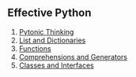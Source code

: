 ## Effective Python
<ol>
  <li><a href="https://kgang.tistory.com/2">Pytonic Thinking</a></li>
  <li><a href="https://kgang.tistory.com/3">List and Dictionaries</a></li>
  <li><a href="https://kgang.tistory.com/4">Functions</a></li>
  <li><a href="https://kgang.tistory.com/5">Comprehensions and Generators</a></li>
  <li><a href="https://kgang.tistory.com/6">Classes and Interfaces</a></li>
</ol>

